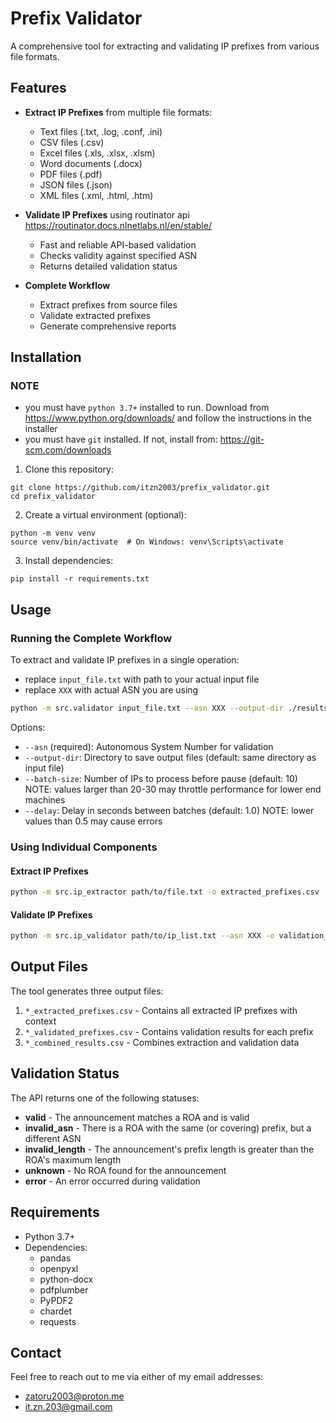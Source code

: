 # Prefix Validator

A comprehensive tool for extracting and validating IP prefixes from various file formats.

## Features

- **Extract IP Prefixes** from multiple file formats:
  - Text files (.txt, .log, .conf, .ini)
  - CSV files (.csv)
  - Excel files (.xls, .xlsx, .xlsm)
  - Word documents (.docx)
  - PDF files (.pdf)
  - JSON files (.json)
  - XML files (.xml, .html, .htm)

- **Validate IP Prefixes** using routinator api https://routinator.docs.nlnetlabs.nl/en/stable/
  - Fast and reliable API-based validation
  - Checks validity against specified ASN
  - Returns detailed validation status

- **Complete Workflow**
  - Extract prefixes from source files
  - Validate extracted prefixes
  - Generate comprehensive reports

## Installation

### NOTE
- you must have `python 3.7+` installed to run. Download from https://www.python.org/downloads/ and follow the instructions in the installer
- you must have `git` installed. If not, install from: https://git-scm.com/downloads

1. Clone this repository:
```
git clone https://github.com/itzn2003/prefix_validator.git
cd prefix_validator
```

2. Create a virtual environment (optional):
```
python -m venv venv
source venv/bin/activate  # On Windows: venv\Scripts\activate
```

3. Install dependencies:
```
pip install -r requirements.txt
```

## Usage

### Running the Complete Workflow

To extract and validate IP prefixes in a single operation:
- replace `input_file.txt` with path to your actual input file
- replace `XXX` with actual ASN you are using

```bash
python -m src.validator input_file.txt --asn XXX --output-dir ./results
```

Options:
- `--asn` (required): Autonomous System Number for validation
- `--output-dir`: Directory to save output files (default: same directory as input file)
- `--batch-size`: Number of IPs to process before pause (default: 10) NOTE: values larger than 20-30 may throttle performance for lower end machines
- `--delay`: Delay in seconds between batches (default: 1.0) NOTE: lower values than 0.5 may cause errors

### Using Individual Components

#### Extract IP Prefixes

```bash
python -m src.ip_extractor path/to/file.txt -o extracted_prefixes.csv
```

#### Validate IP Prefixes

```bash
python -m src.ip_validator path/to/ip_list.txt --asn XXX -o validation_results.csv
```

## Output Files

The tool generates three output files:
1. `*_extracted_prefixes.csv` - Contains all extracted IP prefixes with context
2. `*_validated_prefixes.csv` - Contains validation results for each prefix
3. `*_combined_results.csv` - Combines extraction and validation data

## Validation Status

The API returns one of the following statuses:

- **valid** - The announcement matches a ROA and is valid
- **invalid_asn** - There is a ROA with the same (or covering) prefix, but a different ASN
- **invalid_length** - The announcement's prefix length is greater than the ROA's maximum length
- **unknown** - No ROA found for the announcement
- **error** - An error occurred during validation

## Requirements

- Python 3.7+
- Dependencies:
  - pandas
  - openpyxl
  - python-docx
  - pdfplumber
  - PyPDF2
  - chardet
  - requests

## Contact

Feel free to reach out to me via either of my email addresses:
- zatoru2003@proton.me
- it.zn.203@gmail.com
